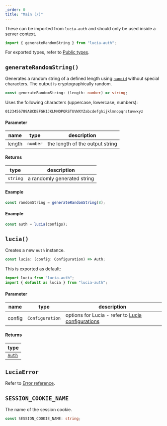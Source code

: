 ```yaml
---
_order: 0
title: "Main (/)"
---
```


These can be imported from `lucia-auth` and should only be used inside a server context.

```ts
import { generateRandomString } from "lucia-auth";
```

For exported types, refer to [Public types]().

## `generateRandomString()`

Generates a random string of a defined length using [`nanoid`](https://github.com/ai/nanoid) without special characters. The output is cryptographically random.

```ts
const generateRandomString: (length: number) => string;
```

Uses the following characters (uppercase, lowercase, numbers):

```
0123456789ABCDEFGHIJKLMNOPQRSTUVWXYZabcdefghijklmnopqrstuvwxyz
```

#### Parameter

| name   | type     | description                     |
| ------ | -------- | ------------------------------- |
| length | `number` | the length of the output string |

#### Returns

| type     | description                 |
| -------- | --------------------------- |
| `string` | a randomly generated string |

#### Example

```ts
const randomString = generateRandomString(8);
```

#### Example

```ts
const auth = lucia(configs);
```

## `lucia()`

Creates a new `Auth` instance.

```ts
const lucia: (config: Configuration) => Auth;
```

This is exported as default:

```ts
import lucia from "lucia-auth";
import { default as lucia } from "lucia-auth";
```

#### Parameter

| name   | type            | description                                                                                         |
| ------ | --------------- | --------------------------------------------------------------------------------------------------- |
| config | `Configuration` | options for Lucia - refer to [Lucia configurations](/reference/configurations/lucia-configurations) |

#### Returns

| type                              |
| --------------------------------- |
| [`Auth`](/reference/api/api#auth) |

## `LuciaError`

Refer to [Error reference](/reference/lucia-auth/luciaerror).

## `SESSION_COOKIE_NAME`

The name of the session cookie.

```ts
const SESSION_COOKIE_NAME: string;
```
